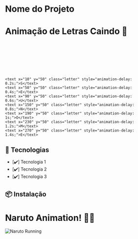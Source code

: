 # Nome do Projeto

# Animação de Letras Caindo 🚀

<svg width="500" height="100" viewBox="0 0 500 100" xmlns="http://www.w3.org/2000/svg">
    <style>
        .letter {
            font: bold 40px monospace;
            fill: #00ff00;
            animation: fall 1s ease-out forwards;
        }
        @keyframes fall {
            from { transform: translateY(-100px); opacity: 0; }
            to { transform: translateY(0); opacity: 1; }
        }
    </style>
    
    <text x="10" y="50" class="letter" style="animation-delay: 0.2s;">S</text>
    <text x="50" y="50" class="letter" style="animation-delay: 0.4s;">E</text>
    <text x="90" y="50" class="letter" style="animation-delay: 0.6s;">U</text>
    <text x="150" y="50" class="letter" style="animation-delay: 0.8s;">N</text>
    <text x="190" y="50" class="letter" style="animation-delay: 1s;">O</text>
    <text x="230" y="50" class="letter" style="animation-delay: 1.2s;">M</text>
    <text x="270" y="50" class="letter" style="animation-delay: 1.4s;">E</text>
</svg>


## 🚀 Tecnologias

- [✔️] Tecnologia 1  
- [✔️] Tecnologia 2  
- [✔️] Tecnologia 3  

## 📦 Instalação

# Naruto Animation! 🍥🔥

![Naruto Running](https://media.giphy.com/media/xT9IgEYX2fsWQuDpFC/giphy.gif)
